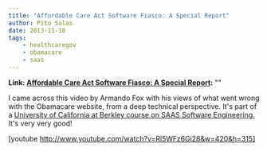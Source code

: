 ```yaml
---
title: "Affordable Care Act Software Fiasco: A Special Report"
author: Pito Salas
date: 2013-11-18
tags:
    - healthcaregov
    - obamacare
    - saas
---
```


**Link: [Affordable Care Act Software Fiasco: A Special Report](None):** ""



I came across this video by Armando Fox with his views of what went wrong with
the Obamacare website, from a deep technical perspective. It's part of a
[University of California at Berkley course on SAAS Software
Engineering.](<https://courses.edx.org/courses/BerkeleyX/CS.169.2x/3T2013/courseware/64746ad0f2b84ce2af1f1b627c735866/>)
It's very very good!

[youtube http://www.youtube.com/watch?v=Rl5WFz6Gi28&w=420&h=315]



